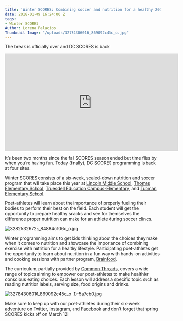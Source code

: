 ```yaml
---
title: 'Winter SCORES: Combining soccer and nutrition for a healthy 2018'
date: 2018-01-09 16:24:00 Z
tags:
- Winter SCORES
Author: Lorena Palacios
Thumbnail Image: "/uploads/32784306016_869092c45c_o.jpg"
---
```


The break is officially over and DC SCORES is back!

<iframe width="560" height="315" src="https://www.youtube.com/embed/AKPVVxxLFQc" frameborder="0" allow="autoplay; encrypted-media" allowfullscreen></iframe>

It’s been two months since the fall SCORES season ended but time flies by when you’re having fun. Today (finally), DC SCORES programming is back at four sites.


Winter SCORES consists of a six-week, scaled-down nutrition and soccer program that will take place this year at [Lincoln Middle School](https://www.google.com/maps/place/Lincoln+Middle+School/@38.9295223,-77.0379509,17z/data=!3m1!4b1!4m5!3m4!1s0x89b7c821b2ee785b:0x42f319cf472977ae!8m2!3d38.9295181!4d-77.0357569), [Thomas Elementary School](https://www.google.com/maps/place/Thomas+Elementary+School/@38.9015291,-76.9541674,17z/data=!3m1!4b1!4m5!3m4!1s0x89b7b8921019c081:0x45a27879eda76e85!8m2!3d38.9015249!4d-76.9519734), [Truesdell Education Campus-Elementary](https://www.google.com/maps/place/Truesdell+Education+Campus/@38.9539298,-77.0266098,17z/data=!3m1!4b1!4m5!3m4!1s0x89b7c86fb1b2d9dd:0x124f9e35509909d1!8m2!3d38.9539256!4d-77.0244158), and [Tubman Elementary School](https://www.google.com/maps/place/Tubman+Elementary+School/@38.9288642,-77.0314175,17z/data=!3m1!4b1!4m5!3m4!1s0x89b7c81ef18d2a51:0xc1d3f456c3c763e6!8m2!3d38.92886!4d-77.0292235). 

Poet-athletes will learn about the importance of properly fueling their bodies to perform their best on the field. Each student will get the opportunity to prepare healthy snacks and see for themselves the difference proper nutrition can make for an athlete during soccer clinics.

![32825326725_84884c106c_o.jpg](/uploads/32825326725_84884c106c_o.jpg)
 
Winter programming aims to get kids thinking about the choices they make when it comes to nutrition and showcase the importance of combining exercise with nutrition for a healthy lifestyle. Participating poet-athletes get the opportunity to learn about nutrition in a fun way with hands-on activities and cooking sessions with partner program, [Brainfood](https://brain-food.org/).

The curriculum, partially provided by [Common Threads](http://www.commonthreads.org/), covers a wide range of topics aiming to empower our poet-athletes to make healthier conscious eating choices. Each lesson will address a specific topic such as reading nutrition labels, serving size, food origins and drinks.

![32784306016_869092c45c_o (1)-5a7cb0.jpg](/uploads/32784306016_869092c45c_o%20(1)-5a7cb0.jpg)

Make sure to keep up with our poet-athletes during their six-week adventure on [Twitter](https://twitter.com/DCSCORES), [Instagram](https://www.instagram.com/dc_scores/), and [Facebook](https://www.facebook.com/DCSCORES/) and don’t forget that spring SCORES kicks off on March 12!
